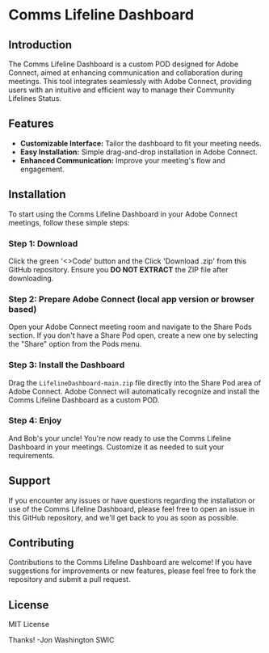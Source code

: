 # Comms Lifeline Dashboard

## Introduction

The Comms Lifeline Dashboard is a custom POD designed for Adobe Connect, aimed at enhancing communication and collaboration during meetings. This tool integrates seamlessly with Adobe Connect, providing users with an intuitive and efficient way to manage their Community Lifelines Status.

## Features

- **Customizable Interface:** Tailor the dashboard to fit your meeting needs.
- **Easy Installation:** Simple drag-and-drop installation in Adobe Connect.
- **Enhanced Communication:** Improve your meeting's flow and engagement.

## Installation

To start using the Comms Lifeline Dashboard in your Adobe Connect meetings, follow these simple steps:

### Step 1: Download

Click the green '<>Code' button and the Click 'Download .zip' from this GitHub repository. Ensure you **DO NOT EXTRACT** the ZIP file after downloading.

### Step 2: Prepare Adobe Connect (local app version or browser based)

Open your Adobe Connect meeting room and navigate to the Share Pods section. If you don't have a Share Pod open, create a new one by selecting the "Share" option from the Pods menu.

### Step 3: Install the Dashboard

Drag the `LifelineDashboard-main.zip` file directly into the Share Pod area of Adobe Connect. Adobe Connect will automatically recognize and install the Comms Lifeline Dashboard as a custom POD.

### Step 4: Enjoy

And Bob's your uncle! You're now ready to use the Comms Lifeline Dashboard in your meetings. Customize it as needed to suit your requirements.

## Support

If you encounter any issues or have questions regarding the installation or use of the Comms Lifeline Dashboard, please feel free to open an issue in this GitHub repository, and we'll get back to you as soon as possible.

## Contributing

Contributions to the Comms Lifeline Dashboard are welcome! If you have suggestions for improvements or new features, please feel free to fork the repository and submit a pull request.

## License

MIT License

Thanks! -Jon Washington SWIC


